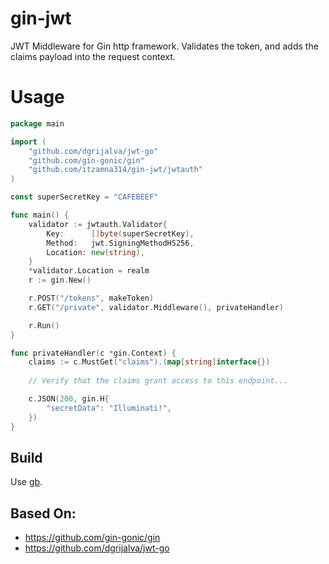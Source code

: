 # gin-jwt
JWT Middleware for Gin http framework.  Validates the token, and adds the claims payload into the request context.

# Usage
```go
package main

import (
	"github.com/dgrijalva/jwt-go"
	"github.com/gin-gonic/gin"
	"github.com/itzamna314/gin-jwt/jwtauth"
)

const superSecretKey = "CAFEBEEF"

func main() {
	validator := jwtauth.Validator{
		Key:      []byte(superSecretKey),
		Method:   jwt.SigningMethodHS256,
		Location: new(string),
	}
	*validator.Location = realm
	r := gin.New()

	r.POST("/tokens", makeToken)
	r.GET("/private", validator.Middleware(), privateHandler)

	r.Run()
}

func privateHandler(c *gin.Context) {
	claims := c.MustGet("claims").(map[string]interface{})
	
	// Verify that the claims grant access to this endpoint...

	c.JSON(200, gin.H{
		"secretData": "Illuminati!",
	})
}
```

## Build
Use [gb](https://getgb.io/).

## Based On:
* https://github.com/gin-gonic/gin
* https://github.com/dgrijalva/jwt-go

